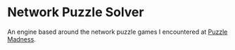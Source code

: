 # Network Puzzle Solver

An engine based around the network puzzle games I encountered at [Puzzle Madness](https://puzzlemadness.co.uk/).